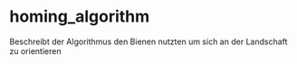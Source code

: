 # homing_algorithm
Beschreibt der Algorithmus den Bienen nutzten um sich an der Landschaft zu orientieren
